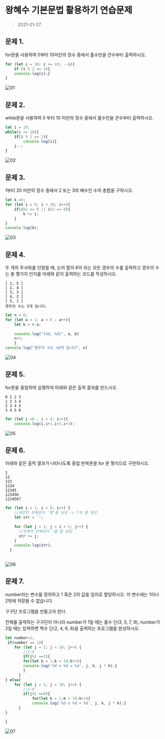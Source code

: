 # 왕혜수 기본문법 활용하기 연습문제

> 2021-01-27


## 문제 1.
for문을 사용하여 0부터 10미만의 정수 중에서 홀수만을 큰수부터 출력하시오.

```javascript
for (let i = 10; i <= 10; --i){
    if (i % 2 == 1){
    console.log(i);}
}
```
![01](01.png)
## 문제 2.
while문을 사용하여 0 부터 10 미만의 정수 중에서 홀수만을 큰수부터 출력하시오.

```javascript
let i = 10;
while(i <= 10){
    if(i % 2 == 1){
        console.log(i)}
    i--;
}
```
![02](02.png)
## 문제 3.
1부터 20 미만의 정수 중에서 2 또는 3의 배수인 수의 총합을 구하시오.

```javascript
let k =0;
for (let i = 0; i < 20; i++){
    if(i%2 == 0 || i%3 == 0){
        k += i;  
    }
}
console.log(k);
```
![03](013png)
## 문제 4.

두 개의 주사위를 던졌을 때, 눈의 합이 6이 되는 모든 경우의 수를 출력하고 경우의 수는 총 몇가지 인지를 아래와 같이 출력하는 코드를 작성하시오.

```
[ 1, 5 ]
[ 2, 4 ]
[ 3, 3 ]
[ 4, 2 ]
[ 5, 1 ]
경우의 수는 5개 입니다.
```

```javascript
let n = 0;
for (let a = 1; a < 6 ; a++){
    let b = 6-a;
    
    console.log("[%d, %d]", a, b)
    n++;
    }
console.log("경우의 수는 %d개 입니다", n)
```

![04](04.png)
## 문제 5.

for문을 중첩하여 실행하여 아래와 같은 출력 결과를 만드시오.

```
0 1 2 3 
1 2 3 4 
2 3 4 5 
3 4 5 6 
```
```javascript
for (let i =0 ; i < 4; i++){
    console.log(i,i+1,i+2,i+3);
```
![05](05.png)
## 문제 6.

아래와 같은 출력 결과가 나타나도록 중첩 반복문을 for 문 형식으로 구현하시오.

```
1
12
123
1234
12345
123456
1234567
```
```javascript
for (let i = 1; i < 8; i++) {
    //바깐의 반복문이 '행'을 담당 -> 7개 행 생성
    let str = '';
  
    for (let j = 1; j < i + 1; j++) {
      //안쪽의 반복문이 '열'을 담당
      str += j;
    }
    console.log(str);
  }
  
```
![06](06.png)
## 문제 7.

number라는 변수를 정의하고 1 혹은 2의 값을 임의로 할당하시오. 이 변수에는 1이나 2밖에 저장될 수 없습니다.

구구단 프로그램을 만들고자 한다.

전체를 출력하는 구구단이 아니라 number가 1일 때는 홀수 단(3, 5, 7, 9), number가 2일 때는 입력하면 짝수 단(2, 4, 6, 8)을 출력하는 프로그램을 완성하시오.

```javascript
let number=1;
 if(number == 1){
    for (let j = 1; j < 10; j++) {
        //1~9
        if(j%2 ==1){
        for(let k = 1;k < 10;k++){
        console.log('%d x %d = %d', j, k, j * k);}
        }
      }
} else{
    for (let j = 1; j < 10; j++) {
        //1~9
        if(j%2 ==0){
            for(let k = 1;k < 10;k++){
            console.log('%d x %d = %d', j, k, j * k);}
      }
}

}

```
![07](07-1.png)